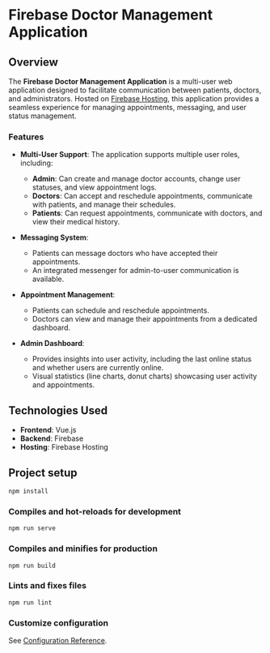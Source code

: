 # Firebase Doctor Management Application

## Overview

The **Firebase Doctor Management Application** is a multi-user web application designed to facilitate communication between patients, doctors, and administrators. Hosted on [Firebase Hosting](https://fire-doctor.web.app/), this application provides a seamless experience for managing appointments, messaging, and user status management.

### Features

- **Multi-User Support**: The application supports multiple user roles, including:
  - **Admin**: Can create and manage doctor accounts, change user statuses, and view appointment logs.
  - **Doctors**: Can accept and reschedule appointments, communicate with patients, and manage their schedules.
  - **Patients**: Can request appointments, communicate with doctors, and view their medical history.

- **Messaging System**: 
  - Patients can message doctors who have accepted their appointments.
  - An integrated messenger for admin-to-user communication is available.

- **Appointment Management**: 
  - Patients can schedule and reschedule appointments.
  - Doctors can view and manage their appointments from a dedicated dashboard.

- **Admin Dashboard**:
  - Provides insights into user activity, including the last online status and whether users are currently online.
  - Visual statistics (line charts, donut charts) showcasing user activity and appointments.

## Technologies Used

- **Frontend**: Vue.js
- **Backend**: Firebase
- **Hosting**: Firebase Hosting


## Project setup
```
npm install
```

### Compiles and hot-reloads for development
```
npm run serve
```

### Compiles and minifies for production
```
npm run build
```

### Lints and fixes files
```
npm run lint
```

### Customize configuration
See [Configuration Reference](https://cli.vuejs.org/config/).
